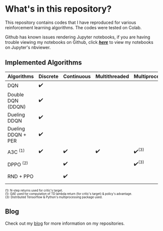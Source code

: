 # What's in this repository?

This repository contains codes that I have reproduced for various reinforcement
learning algorithms. The codes were tested on Colab.

Github has known issues rendering Jupyter notebooks, if you are having trouble
viewing my notebooks on Github, click [***here***](https://nbviewer.jupyter.org/github/ChuaCheowHuan/reinforcement_learning/tree/master/)
to view my notebooks on Jupyter's nbviewer.

## Implemented Algorithms

| **Algorithms**              | **Discrete**                      | **Continuous**                    | Multithreaded                     | Multiprocessing                  | **Tested on**            |
| --------------------------- | --------------------------------- | --------------------------------- |-----------------------------------|----------------------------------|--------------------------|
| DQN                         | :heavy_check_mark:                |                                   |                                   |                                  | CartPole-v0              |
| Double DQN (DDQN)           | :heavy_check_mark:                |                                   |                                   |                                  | CartPole-v0              |
| Dueling DDQN                | :heavy_check_mark:                |                                   |                                   |                                  | CartPole-v0              |
| Dueling DDQN + PER          | :heavy_check_mark:                |                                   |                                   |                                  | CartPole-v0              |
| A3C <sup>(1)</sup>          | :heavy_check_mark:                | :heavy_check_mark:                | :heavy_check_mark:                | :heavy_check_mark:<sup>(3)</sup> | CartPole-v0, Pendulum-v0 |
| DPPO <sup>(2)</sup>         |                                   | :heavy_check_mark:                |                                   | :heavy_check_mark:<sup>(3)</sup> | Pendulum-v0              |
| RND + PPO                   |                                   | :heavy_check_mark:                |                                   |                                  | MountainCarContinuous-v0 |

<sup><sup>(1): N-step returns used for critic's target.</sup></sup><br>
<sup><sup>(1): GAE used for computation of TD lambda return (for critic's target) & policy's advantage.</sup></sup><br>
<sup><sup>(3): Distributed Tensorflow & Python's multiprocessing package used.</sup></sup><br>

## Blog

Check out my [blog](https://ChuaCheowHuan.github.io/) for more information on my repositories.
